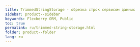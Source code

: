 ```yaml
---
title: TrimmedStringStorage - обрезка строк сервисом данных
sidebar: product--sidebar
keywords: Flexberry ORM, Public
toc: true
permalink: ru/trimmed-string-storage.html
folder: product--folder
lang: ru
---
```



